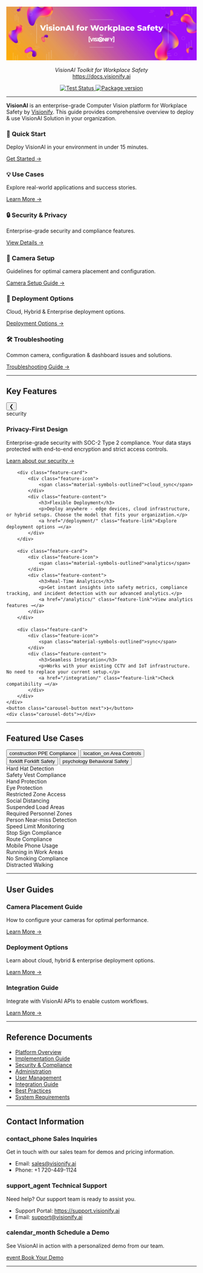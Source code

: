 <p align="center">
  <a href="https://docs.visionify.ai"><img src="https://raw.githubusercontent.com/visionify/visionai-docs/main/docs/img/visionai-toolkit-by-visionify.png" alt="VisionAI Toolkit by Visionify"></a>
</p>
<p align="center">
    <em>VisionAI Toolkit for Workplace Safety</em>
    <br>
    <a href="https://docs.visionify.ai" target="_blank">https://docs.visionify.ai</a>
</p>
<p align="center">
<!-- <a href="https://github.com/visionify/visionai-docs/actions/workflows/codeql.yml" target="_blank">
    <img src="https://github.com/visionify/visionai-docs/actions/workflows/codeql.yml/badge.svg" alt="CodeQL">
</a> -->

</a>
<a href="https://dev.azure.com/visionify/workplace-safety/_build/latest?definitionId=23&branchName=main" target="_blank">
    <img src="https://dev.azure.com/visionify/workplace-safety/_apis/build/status/visionify.visionai-docs?branchName=main" alt="Test Status">
<a href="https://pypi.org/project/visionai" target="_blank">
    <img src="https://img.shields.io/pypi/v/visionai?color=%2334D058&label=pypi%20package" alt="Package version">
</a>
</p>

---

**VisionAI** is an enterprise-grade Computer Vision platform for Workplace Safety by [Visionify](https://visionify.ai). This guide provides comprehensive overview to deploy & use VisionAI Solution in your organization.

<div class="grid-cards">

  <div class="grid-card">
    <h3>🚀 Quick Start</h3>
    <p>Deploy VisionAI in your environment in under 15 minutes.</p>
    <a href="overview/quick-start">Get Started →</a>
  </div>

  <div class="grid-card">
    <h3>💡 Use Cases</h3>
    <p>Explore real-world applications and success stories.</p>
    <a href="use-cases/">Learn More →</a>
  </div>

  <div class="grid-card">
    <h3>🔒 Security & Privacy</h3>
    <p>Enterprise-grade security and compliance features.</p>
    <a href="security/">View Details →</a>
  </div>

  <div class="grid-card">
    <h3>🎥 Camera Setup</h3>
    <p>Guidelines for optimal camera placement and configuration.</p>
    <a href="overview/camera-placement-guide/">Camera Setup Guide →</a>
  </div>
  
  <div class="grid-card">
    <h3>🎯 Deployment Options</h3>
    <p>Cloud, Hybrid & Enterprise deployment options.</p>
    <a href="deployment/">Deployment Options →</a>
  </div>

  <div class="grid-card">
    <h3>🛠️ Troubleshooting</h3>
    <p>Common camera, configuration & dashboard issues and solutions.</p>
    <a href="troubleshooting/">Troubleshooting Guide →</a>
  </div>

</div>

---


## Key Features

<div class="feature-carousel">
    <button class="carousel-button prev">❮</button>
    <div class="feature-highlights">
        <div class="feature-card">
            <div class="feature-icon">
                <span class="material-symbols-outlined">security</span>
            </div>
            <div class="feature-content">
                <h3>Privacy-First Design</h3>
                <p>Enterprise-grade security with SOC-2 Type 2 compliance. Your data stays protected with end-to-end encryption and strict access controls.</p>
                <a href="/security/" class="feature-link">Learn about our security →</a>
            </div>
        </div>

        <div class="feature-card">
            <div class="feature-icon">
                <span class="material-symbols-outlined">cloud_sync</span>
            </div>
            <div class="feature-content">
                <h3>Flexible Deployment</h3>
                <p>Deploy anywhere - edge devices, cloud infrastructure, or hybrid setups. Choose the model that fits your organization.</p>
                <a href="/deployment/" class="feature-link">Explore deployment options →</a>
            </div>
        </div>

        <div class="feature-card">
            <div class="feature-icon">
                <span class="material-symbols-outlined">analytics</span>
            </div>
            <div class="feature-content">
                <h3>Real-Time Analytics</h3>
                <p>Get instant insights into safety metrics, compliance tracking, and incident detection with our advanced analytics.</p>
                <a href="/analytics/" class="feature-link">View analytics features →</a>
            </div>
        </div>

        <div class="feature-card">
            <div class="feature-icon">
                <span class="material-symbols-outlined">sync</span>
            </div>
            <div class="feature-content">
                <h3>Seamless Integration</h3>
                <p>Works with your existing CCTV and IoT infrastructure. No need to replace your current setup.</p>
                <a href="/integration/" class="feature-link">Check compatibility →</a>
            </div>
        </div>
    </div>
    <button class="carousel-button next">❯</button>
    <div class="carousel-dots"></div>
</div>

---

## Featured Use Cases

<div class="tabs-container">
    <div class="tabs">
        <button class="tab active" data-tab="ppe">
            <span class="material-symbols-outlined">construction</span>
            <span>PPE Compliance</span>
        </button>
        <button class="tab" data-tab="area">
            <span class="material-symbols-outlined">location_on</span>
            <span>Area Controls</span>
        </button>
        <button class="tab" data-tab="forklift">
            <span class="material-symbols-outlined">forklift</span>
            <span>Forklift Safety</span>
        </button>
        <button class="tab" data-tab="behavioral">
            <span class="material-symbols-outlined">psychology</span>
            <span>Behavioral Safety</span>
        </button>
    </div>
    <div class="tab-content active" id="ppe">
        <div class="usecase-split">
            <div class="video-section">
                <div class="video-container" id="ppe-video">
                    <!-- Video/GIF will be loaded here -->
                </div>
            </div>
            <div class="events-section">
                <div class="event-list">
                    <div class="event-item">Hard Hat Detection</div>
                    <div class="event-item">Safety Vest Compliance</div>
                    <div class="event-item">Hand Protection</div>
                    <div class="event-item">Eye Protection</div>
                </div>
            </div>
        </div>
    </div>
    <div class="tab-content" id="area">
        <div class="usecase-split">
            <div class="video-section">
                <div class="video-container" id="area-video">
                    <!-- Video/GIF will be loaded here -->
                </div>
            </div>
            <div class="events-section">
                <div class="event-list">
                    <div class="event-item">Restricted Zone Access</div>
                    <div class="event-item">Social Distancing</div>
                    <div class="event-item">Suspended Load Areas</div>
                    <div class="event-item">Required Personnel Zones</div>
                </div>
            </div>
        </div>
    </div>
    <div class="tab-content" id="forklift">
        <div class="usecase-split">
            <div class="video-section">
                <div class="video-container" id="forklift-video">
                    <!-- Video/GIF will be loaded here -->
                </div>
            </div>
            <div class="events-section">
                <div class="event-list">
                    <div class="event-item">Person Near-miss Detection</div>
                    <div class="event-item">Speed Limit Monitoring</div>
                    <div class="event-item">Stop Sign Compliance</div>
                    <div class="event-item">Route Compliance</div>
                </div>
            </div>
        </div>
    </div>
    <div class="tab-content" id="behavioral">
        <div class="usecase-split">
            <div class="video-section">
                <div class="video-container" id="behavioral-video">
                    <!-- Video/GIF will be loaded here -->
                </div>
            </div>
            <div class="events-section">
                <div class="event-list">
                    <div class="event-item">Mobile Phone Usage</div>
                    <div class="event-item">Running in Work Areas</div>
                    <div class="event-item">No Smoking Compliance</div>
                    <div class="event-item">Distracted Walking</div>
                </div>
            </div>
        </div>
    </div>
</div>

---

## User Guides

<div class="grid-cards">
  <div class="grid-card">
    <h3>Camera Placement Guide</h3>
    <p>How to configure your cameras for optimal performance.</p>
    <a href="overview/camera-placement-guide/">Learn More →</a>
  </div>

  <div class="grid-card">
    <h3>Deployment Options</h3>
    <p>Learn about cloud, hybrid & enterprise deployment options.</p>
    <a href="deployment/deployment-options/">Learn More →</a>
  </div>

  <div class="grid-card">
    <h3>Integration Guide</h3>
    <p>Integrate with VisionAI APIs to enable custom workflows.</p>
    <a href="integration/">Learn More →</a>
  </div>
</div>

---

## Reference Documents

- [Platform Overview](docs/overview.md)
- [Implementation Guide](docs/implementation.md)
- [Security & Compliance](docs/security.md)
- [Administration](docs/admin.md)
- [User Management](docs/users.md)
- [Integration Guide](docs/integration.md)
- [Best Practices](docs/best-practices.md)
- [System Requirements](docs/requirements.md)

---

## Contact Information

<div class="grid-cards">
    <div class="grid-card">
        <h3><span class="material-symbols-outlined">contact_phone</span> Sales Inquiries</h3>
        <p>Get in touch with our sales team for demos and pricing information.</p>
        <ul class="contact-list">
            <li>Email: <a href="mailto:sales@visionify.ai">sales@visionify.ai</a></li>
            <li>Phone: +1 720-449-1124</li>
        </ul>
    </div>
    <div class="grid-card">
        <h3><span class="material-symbols-outlined">support_agent</span> Technical Support</h3>
        <p>Need help? Our support team is ready to assist you.</p>
        <ul class="contact-list">
            <li>Support Portal: <a href="https://support.visionify.ai">https://support.visionify.ai</a></li>
            <li>Email: <a href="mailto:support@visionify.ai">support@visionify.ai</a></li>
        </ul>
    </div>
    <div class="grid-card">
        <h3><span class="material-symbols-outlined">calendar_month</span> Schedule a Demo</h3>
        <p>See VisionAI in action with a personalized demo from our team.</p>
        <div class="demo-button">
            <a href="https://cal.com/visionify/30min" class="cta-button">
                <span class="material-symbols-outlined">event</span>
                Book Your Demo
            </a>
        </div>
    </div>
</div>

---
